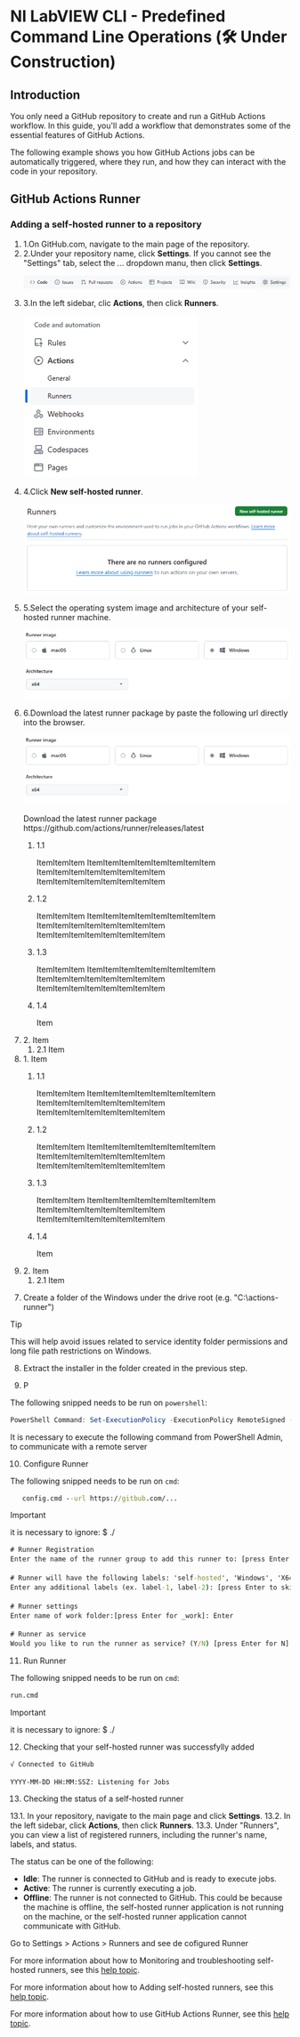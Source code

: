 <h1>NI LabVIEW CLI - Predefined Command Line Operations (🛠️ Under Construction)</h1>

<h2>Introduction</h2>

<p>You only need a GitHub repository to create and run a GitHub Actions workflow. In this guide, you'll add a workflow that demonstrates some of the essential features of GitHub Actions.</p>

<p>The following example shows you how GitHub Actions jobs can be automatically triggered, where they run, and how they can interact with the code in your repository.</p>

<h2>GitHub Actions Runner</h2>

<h3>Adding a self-hosted runner to a repository</h3>

  <ol>
    <li><span>1.</span>On GitHub.com, navigate to the main page of the repository.</li>
    <li><span>2.</span>Under your repository name, click <strong>Settings</strong>. If you cannot see the "Settings" tab, select the ... dropdown manu, then click <strong>Settings</strong>.</li>
      <p align="center">
        <img src="./images/repository-settings.png">
      </p>
    <li><span>3.</span>In the left sidebar, clic <strong>Actions</strong>, then click <strong>Runners</strong>.</li>
      <p align="left">
        <img src="./images/actions-runners.png">
      </p>
    <li><span>4.</span>Click <strong>New self-hosted runner</strong>.</li>
      <p align="center">
        <img src="./images/new-selfhosted-runner.png">
      </p>
    <li><span>5.</span>Select the operating system image and architecture of your self-hosted runner machine.</li>
      <p align="center">
        <img src="./images/runner-image.png">
      </p>
    <li><span>6.</span>Download the latest runner package by paste the following url directly into the browser.</li>
      <p align="center">
        <img src="./images/runner-image.png">
      </p>
      <p>
        Download the latest runner package
        https://github.com/actions/runner/releases/latest
      </p>
      <ol>
        <li><span>1.1</span> <p>ItemItemItem ItemItemItemItemItemItemItemItem ItemItemItemItemItemItemItemItem ItemItemItemItemItemItemItemItem</p></li>
        <li><span>1.2</span> <p>ItemItemItem ItemItemItemItemItemItemItemItem ItemItemItemItemItemItemItemItem ItemItemItemItemItemItemItemItem</p></li>
        <li><span>1.3</span> <p>ItemItemItem ItemItemItemItemItemItemItemItem ItemItemItemItemItemItemItemItem ItemItemItemItemItemItemItemItem</p></li>
        <li><span>1.4</span> <p>Item</p></li>
      </ol>
    </li>            
    <li><span>2.</span> Item
      <ol>
        <li><span>2.1</span> Item</li>
      </ol>            
    </li>
    <li><span>1.</span> Item</li>
      <ol>
        <li><span>1.1</span> <p>ItemItemItem ItemItemItemItemItemItemItemItem ItemItemItemItemItemItemItemItem ItemItemItemItemItemItemItemItem</p></li>
        <li><span>1.2</span> <p>ItemItemItem ItemItemItemItemItemItemItemItem ItemItemItemItemItemItemItemItem ItemItemItemItemItemItemItemItem</p></li>
        <li><span>1.3</span> <p>ItemItemItem ItemItemItemItemItemItemItemItem ItemItemItemItemItemItemItemItem ItemItemItemItemItemItemItemItem</p></li>
        <li><span>1.4</span> <p>Item</p></li>
      </ol>
    </li>            
    <li><span>2.</span> Item
      <ol>
        <li><span>2.1</span> Item</li>
      </ol>            
    </li>
  </ol>



7. Create a folder of the Windows under the drive root (e.g. "C:\actions-runner")

> [!TIP]
> This will help avoid issues related to service identity folder permissions and long file path restrictions on Windows.

8. Extract the installer in the folder created in the previous step. 

9. P

The following snipped needs to be run on `powershell`:
``` powershell
PowerShell Command: Set-ExecutionPolicy -ExecutionPolicy RemoteSigned -Scope CurrentUser
```
It is necessary to execute the following command from PowerShell Admin, to communicate with a remote server

10. Configure Runner
   
The following snipped needs to be run on `cmd`:

```cmd
   config.cmd --url https://gitbub.com/...
```

> [!IMPORTANT]
> it is necessary to ignore: $ ./

```cmd
# Runner Registration
Enter the name of the runner group to add this runner to: [press Enter for Default]: Enter

# Runner will have the following labels: 'self-hosted', 'Windows', 'X64'
Enter any additional labels (ex. label-1, label-2): [press Enter to skip]: Enter

# Runner settings
Enter name of work folder:[press Enter for _work]: Enter

# Runner as service
Would you like to run the runner as service? (Y/N) [press Enter for N]: Enter
```

11. Run Runner

The following snipped needs to be run on `cmd`:

```cmd copy
run.cmd
```

> [!IMPORTANT]
> it is necessary to ignore: $ ./

12. Checking that your self-hosted runner was successfylly added

```
√ Connected to GitHub

YYYY-MM-DD HH:MM:SSZ: Listening for Jobs
```

13. Checking the status of a self-hosted runner

13.1. In your repository, navigate to the main page and click <strong>Settings</strong>.
13.2. In the left sidebar, click <strong>Actions</strong>, then click <strong>Runners</strong>.
13.3. Under "Runners", you can view a list of registered runners, including the runner's name, labels, and status.

<p>The status can be one of the following:

* <strong>Idle</strong>: The runner is connected to GitHub and is ready to execute jobs.
* <strong>Active</strong>: The runner is currently executing a job.
* <strong>Offline</strong>: The runner is not connected to GitHub. This could be because the machine is offline, the self-hosted runner application is not running on the machine, or the self-hosted runner application cannot communicate with GitHub.</p>

Go to Settings > Actions > Runners and see de cofigured Runner 

For more information about how to Monitoring and troubleshooting self-hosted runners, see this [help topic](https://docs.github.com/en/actions/hosting-your-own-runners/managing-self-hosted-runners/monitoring-and-troubleshooting-self-hosted-runners "Monitoring and troubleshooting self-hosted runners").

For more information about how to Adding self-hosted runners, see this [help topic](https://docs.github.com/en/actions/hosting-your-own-runners/managing-self-hosted-runners/adding-self-hosted-runners "Adding self-hosted runners").

For more information about how to use GitHub Actions Runner, see this [help topic](https://github.com/actions/runner "GitHub Actions Runner").

